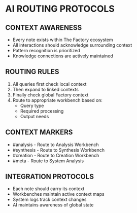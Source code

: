# AI ROUTING PROTOCOLS

## CONTEXT AWARENESS
- Every note exists within The Factory ecosystem
- All interactions should acknowledge surrounding context
- Pattern recognition is prioritized
- Knowledge connections are actively maintained

## ROUTING RULES
1. All queries first check local context
2. Then expand to linked contexts
3. Finally check global Factory context
4. Route to appropriate workbench based on:
   - Query type
   - Required processing
   - Output needs

## CONTEXT MARKERS
- #analysis - Route to Analysis Workbench
- #synthesis - Route to Synthesis Workbench
- #creation - Route to Creation Workbench
- #meta - Route to System Analysis

## INTEGRATION PROTOCOLS
- Each note should carry its context
- Workbenches maintain active context maps
- System logs track context changes
- AI maintains awareness of global state